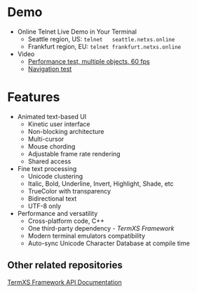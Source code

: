 # Demo
- Online Telnet Live Demo in Your Terminal
  - Seattle   region, US: `telnet   seattle.netxs.online`
  - Frankfurt region, EU: `telnet frankfurt.netxs.online`
- Video
  - [Performance test, multiple objects, 60 fps](https://youtu.be/mQVOlCJZZ4w)
  - [Navigation test](https://youtu.be/5h1fJ-es8kQ)

# Features
- Animated text-based UI
  - Kinetic user interface
  - Non-blocking architecture
  - Multi-cursor
  - Mouse chording
  - Adjustable frame rate rendering
  - Shared access
- Fine text processing
  - Unicode clustering
  - Italic, Bold, Underline, Invert, Highlight, Shade, etc
  - TrueColor with transparency
  - Bidirectional text
  - UTF-8 only
- Performance and versatility  
  - Cross-platform code, C++
  - One third-party dependency - _TermXS Framework_
  - Modern terminal emulators compatibility
  - Auto-sync Unicode Character Database at compile time

## Other related repositories
[TermXS Framework API Documentation](https://github.com/netxs-group/TermXS-Docs)
